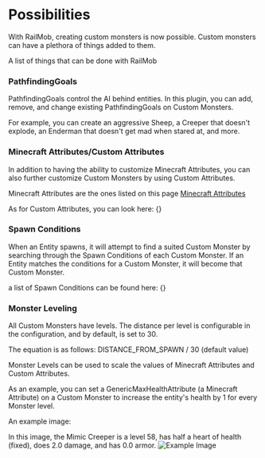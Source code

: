 
# Possibilities

With RailMob, creating custom monsters is now possible. Custom monsters can have a plethora of things added to them.

A list of things that can be done with RailMob

### PathfindingGoals

PathfindingGoals control the AI behind entities. In this plugin, you can add, remove, and change existing PathfindingGoals on Custom Monsters.

For example, you can create an aggressive Sheep, a Creeper that doesn't explode, an Enderman that doesn't get mad when stared at, and more.

### Minecraft Attributes/Custom Attributes

In addition to having the ability to customize Minecraft Attributes, you can also further customize Custom Monsters by using Custom Attributes.

Minecraft Attributes are the ones listed on this page [Minecraft Attributes](https://minecraft.gamepedia.com/Attribute#Attributes_available_on_all_living_entities)

As for Custom Attributes, you can look here: {}

### Spawn Conditions

When an Entity spawns, it will attempt to find a suited Custom Monster by searching through the Spawn Conditions of each Custom Monster. If an Entity matches the conditions for a Custom Monster, it will become that Custom Monster.

a list of Spawn Conditions can be found here: {}

### Monster Leveling

All Custom Monsters have levels. The distance per level is configurable in the configuration, and by default, is set to 30.

The equation is as follows: DISTANCE_FROM_SPAWN / 30 (default value)

Monster Levels can be used to scale the values of Minecraft Attributes and Custom Attributes.

As an example, you can set a GenericMaxHealthAttribute (a Minecraft Attribute) on a Custom Monster to increase the entity's health by 1 for every Monster level.

An example image: 

In this image, the Mimic Creeper is a level 58, has half a heart of health (fixed), does 2.0 damage, and has 0.0 armor.
![Example Image](https://i.imgur.com/eXSUWRh.png)


